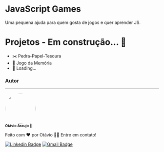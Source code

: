 <h1>JavaScript Games</h1>
<p>Uma pequena ajuda para quem gosta de jogos e quer aprender JS.</p>

Projetos - Em construção...  🚧
=================
<!--ts-->
   * ✂️ Pedra-Papel-Tesoura
   * 🧩 Jogo da Memória
   * 🚧 Loading... 
<!--te-->

### Autor
---

<a>
 <img style="border-radius: 50%;" src="https://avatars.githubusercontent.com/u/51797012?v=4" width="100px;" alt=""/>
 <br />
 <sub><b>Otávio Araujo 🚀</b></sub></a>


Feito com ❤️ por Otávio 👋🏽 Entre em contato!

[![Linkedin Badge](https://img.shields.io/badge/-Otávio-blue?style=flat-square&logo=Linkedin&logoColor=white&link=https://www.linkedin.com/in/tgmarinho/)](https://www.linkedin.com/in/ot%C3%A1vio-araujo-77474b1ab) 
[![Gmail Badge](https://img.shields.io/badge/-otaviodev08@gmail.com-c14438?style=flat-square&logo=Gmail&logoColor=white&link=mailto:otaviodev08@gmail.com)](mailto:otaviodev08@gmail.com)
